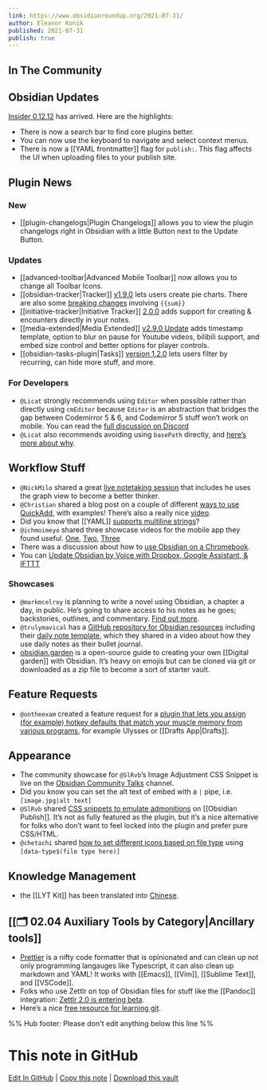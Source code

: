 ```yaml
---
link: https://www.obsidianroundup.org/2021-07-31/
author: Eleanor Konik
published: 2021-07-31
publish: true
---
```


## In The Community

## Obsidian Updates

[Insider 0.12.12](https://forum.obsidian.md/t/obsidian-release-v0-12-12-insider-build/21564) has arrived. Here are the highlights:

- There is now a search bar to find core plugins better.
- You can now use the keyboard to navigate and select context menus.
- There is now a [[YAML frontmatter]] flag for `publish:`. This flag affects the UI when uploading files to your publish site.

## Plugin News

### New

- [[plugin-changelogs|Plugin Changelogs]] allows you to view the plugin changelogs right in Obsidian with a little Button next to the Update Button.

### Updates

- [[advanced-toolbar|Advanced Mobile Toolbar]] now allows you to change all Toolbar Icons.
- [[obsidian-tracker|Tracker]] [v1.9.0](https://github.com/pyrochlore/obsidian-tracker) lets users create pie charts. There are also some [breaking changes](https://discord.com/channels/686053708261228577/855181471643861002/869592821001236480) involving `{{sum}}`
- [[initiative-tracker|Initiative Tracker]] [2.0.0](<(https://github.com/valentine195/obsidian-initiative-tracker#creating-encounters-in-notes)>) adds support for creating & encounters directly in your notes.
- [[media-extended|Media Extended]] [v2.9.0 Update](https://github.com/aidenlx/media-extended/releases/tag/2.9.0) adds timestamp template, option to blur on pause for Youtube videos, bilibili support, and embed size control and better options for player controls.
- [[obsidian-tasks-plugin|Tasks]] [version 1.2.0](https://github.com/schemar/obsidian-tasks/releases/tag/1.2.0) lets users filter by recurring, can hide more stuff, and more.

### For Developers

- `@Licat` strongly recommends using `Editor` when possible rather than directly using `cmEditor` because `Editor` is an abstraction that bridges the gap between Codemirror 5 & 6, and Codemirror 5 stuff won’t work on mobile. You can read the [full discussion on Discord](https://discord.com/channels/686053708261228577/840286264964022302/870514620450873464)
- `@Licat` also recommends avoiding using `basePath` directly, and [here’s more about why](https://discord.com/channels/686053708261228577/840286264964022302/851183938542108692).

## Workflow Stuff

- `@NickMilo` shared a great [live notetaking session](https://www.youtube.com/watch?v=68huyTJjBF0) that includes he uses the graph view to become a better thinker.
- `@Christian` shared a blog post on a couple of different [ways to use QuickAdd](https://bagerbach.com/blog/how-to-use-quick-add-for-obsidian-with-examples/), with examples! There’s also a really nice [video](https://www.youtube.com/watch?v=gYK3VDQsZJo).
- Did you know that [[YAML]] [supports multiline strings](http://discordapp.com/channels/686053708261228577/840286238928797736/868314054702297128)?
- `@ichmoimeyo` shared three showcase videos for the mobile app they found useful. [One](https://www.youtube.com/watch?v=66WnTCt77uU), [Two](https://www.youtube.com/watch?v=_ufMj-4cdIM), [Three](https://www.youtube.com/watch?v=Ke_m3y-6_DI)
- There was a discussion about how to [use Obsidian on a Chromebook](https://www.reddit.com/r/ObsidianMD/comments/ost772/best_way_to_use_obsidian_on_a_chromebook_perhaps/).
- You can [Update Obsidian by Voice with Dropbox, Google Assistant, & IFTTT](https://publish.obsidian.md/arun/Tech/Update+Obsidian+By+Voice+with+Dropbox+and+Google+Assistant+and+IFTTT)

### Showcases

- `@markmcelroy` is planning to write a novel using Obsidian, a chapter a day, in public. He’s going to share access to his notes as he goes; backstories, outlines, and commentary. [Find out more](https://markmcelroy.com/ive-decided-to-write-a-novel-in-public-using-obsidian-md/).
- `@trulymavical` has a [GitHub repository for Obsidian resources](https://github.com/ransurf/obsidian-resources/tree/main/templates) including their [daily note template](https://www.youtube.com/watch?v=OFFTIIUDNK4), which they shared in a video about how they use daily notes as their bullet journal.
- [obsidian.garden](https://obsidian.garden) is a open-source guide to creating your own [[Digital garden]] with Obsidian. It’s heavy on emojis but can be cloned via git or downloaded as a zip file to become a sort of starter vault.

## Feature Requests

- `@ontheexam` created a feature request for a [plugin that lets you assign (for example) hotkey defaults that match your muscle memory from various programs](https://forum.obsidian.md/t/muscle-memory/21391), for example Ulysses or [[Drafts App|Drafts]].

## Appearance

- The community showcase for `@SlRvb`’s Image Adjustment CSS Snippet is live on the [Obsidian Community Talks](https://www.youtube.com/watch?v=VRoBNWvw8sU) channel.
- Did you know you can set the alt text of embed with a `|` pipe, i.e. `[image.jpg|alt text]`
- `@SlRvb` shared [CSS snippets to emulate admonitions](https://github.com/SlRvb/Obsidian--ITS-Theme/blob/main/S%20-%20Admonitions.css) on [[Obsidian Publish]]. It’s not as fully featured as the plugin, but it’s a nice alternative for folks who don’t want to feel locked into the plugin and prefer pure CSS/HTML.
- `@chetachi` shared [how to set different icons based on file type](https://discord.com/channels/686053708261228577/702656734631821413/866399284437843978) using `[data-type$(file type here)]`

## Knowledge Management

- the [[LYT Kit]] has been translated into [Chinese](http://discordapp.com/channels/686053708261228577/694233507500916796/870493440885010473).

## [[🗂️ 02.04 Auxiliary Tools by Category|Ancillary tools]]

- [Prettier](https://prettier.io/) is a nifty code formatter that is opinionated and can clean up not only programming langauges like Typescript, it can also clean up markdown and YAML! It works with [[Emacs]], [[Vim]], [[Sublime Text]], and [[VSCode]].
- Folks who use Zettlr on top of Obsidian files for stuff like the [[Pandoc]] integration: [Zettlr 2.0 is entering beta](https://twitter.com/zettlr/status/1420750610807222294).
- Here’s a nice [free resource for learning git](https://git-scm.com/book/en/v2/).

%% Hub footer: Please don't edit anything below this line %%

# This note in GitHub

<span class="git-footer">[Edit In GitHub](https://github.dev/obsidian-community/obsidian-hub/blob/main/01%20-%20Community/Obsidian%20Roundup/2021.07.31.md "git-hub-edit-note") | [Copy this note](https://raw.githubusercontent.com/obsidian-community/obsidian-hub/main/01%20-%20Community/Obsidian%20Roundup/2021.07.31.md "git-hub-copy-note") | [Download this vault](https://github.com/obsidian-community/obsidian-hub/archive/refs/heads/main.zip "git-hub-download-vault") </span>
